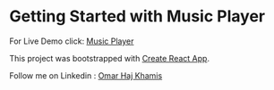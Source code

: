 # Getting Started with Music Player

For Live Demo click: [Music Player](https://Omarhkhamis.github.io/music-player)

This project was bootstrapped with [Create React App](https://github.com/facebook/create-react-app).

Follow me on Linkedin : [Omar Haj Khamis](https://www.linkedin.com/in/omar-h-khamis/)
